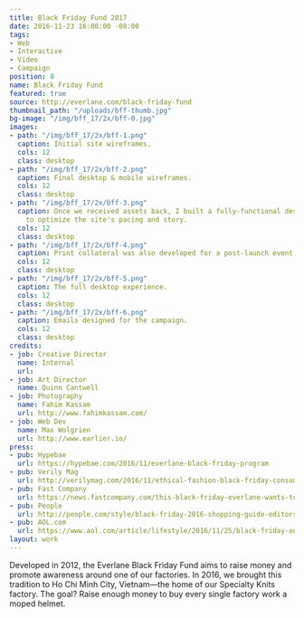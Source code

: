 ```yaml
---
title: Black Friday Fund 2017
date: 2016-11-23 16:00:00 -08:00
tags:
- Web
- Interactive
- Video
- Campaign
position: 8
name: Black Friday Fund
featured: true
source: http://everlane.com/black-friday-fund
thumbnail_path: "/uploads/bff-thumb.jpg"
bg-image: "/img/bff_17/2x/bff-0.jpg"
images:
- path: "/img/bff_17/2x/bff-1.png"
  caption: Initial site wireframes.
  cols: 12
  class: desktop
- path: "/img/bff_17/2x/bff-2.png"
  caption: Final desktop & mobile wireframes.
  cols: 12
  class: desktop
- path: "/img/bff_17/2x/bff-3.png"
  caption: Once we received assets back, I built a fully-functional desktop prototype
    to optimize the site's pacing and story.
  cols: 12
  class: desktop
- path: "/img/bff_17/2x/bff-4.png"
  caption: Print collateral was also developed for a post-launch event in San Francisco.
  cols: 12
  class: desktop
- path: "/img/bff_17/2x/bff-5.png"
  caption: The full desktop experience.
  cols: 12
  class: desktop
- path: "/img/bff_17/2x/bff-6.png"
  caption: Emails designed for the campaign.
  cols: 12
  class: desktop
credits:
- job: Creative Director
  name: Internal
  url:
- job: Art Director
  name: Quinn Cantwell
- job: Photography
  name: Fahim Kassam
  url: http://www.fahimkassam.com/
- job: Web Dev
  name: Max Wolgrien
  url: http://www.earlier.io/
press:
- pub: Hypebae
  url: https://hypebae.com/2016/11/everlane-black-friday-program
- pub: Verily Mag
  url: http://verilymag.com/2016/11/ethical-fashion-black-friday-consumerism-just-friday-people-tree-everlane-news-2511
- pub: Fast Company
  url: https://news.fastcompany.com/this-black-friday-everlane-wants-to-buy-8000-helmets-for-vietnamese-workers-4025614
- pub: People
  url: http://people.com/style/black-friday-2016-shopping-guide-editors-picks/everlane-sweater-dress/
- pub: AOL.com
  url: https://www.aol.com/article/lifestyle/2016/11/25/black-friday-online-sales/21613046/
layout: work
---
```


Developed in 2012, the Everlane Black Friday Fund aims to raise money and promote awareness around one of our factories. In 2016, we brought this tradition to Ho Chi Minh City, Vietnam—the home of our Specialty Knits factory. The goal? Raise enough money to buy every single factory work a moped helmet.
